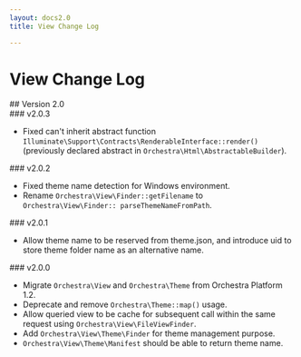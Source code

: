 ```yaml
---
layout: docs2.0
title: View Change Log

---
```


# View Change Log

<section id="v2.0">
## Version 2.0

<article id="v2.0.3">
### v2.0.3

* Fixed can't inherit abstract function `Illuminate\Support\Contracts\RenderableInterface::render()` (previously declared abstract in `Orchestra\Html\AbstractableBuilder`).

</article>

<article id="v2.0.2">
### v2.0.2

* Fixed theme name detection for Windows environment.
* Rename `Orchestra\View\Finder::getFilename` to `Orchestra\View\Finder:: parseThemeNameFromPath`.

</article>

<article id="v2.0.1">
### v2.0.1

* Allow theme name to be reserved from theme.json, and introduce uid to store theme folder name as an alternative name.

</article>

<article id="v2.0.0">
### v2.0.0

* Migrate `Orchestra\View` and `Orchestra\Theme` from Orchestra Platform 1.2.
* Deprecate and remove `Orchestra\Theme::map()` usage.
* Allow queried view to be cache for subsequent call within the same request using `Orchestra\View\FileViewFinder`.
* Add `Orchestra\View\Theme\Finder` for theme management purpose.
* `Orchestra\View\Theme\Manifest` should be able to return theme name.

</article>

</section>
